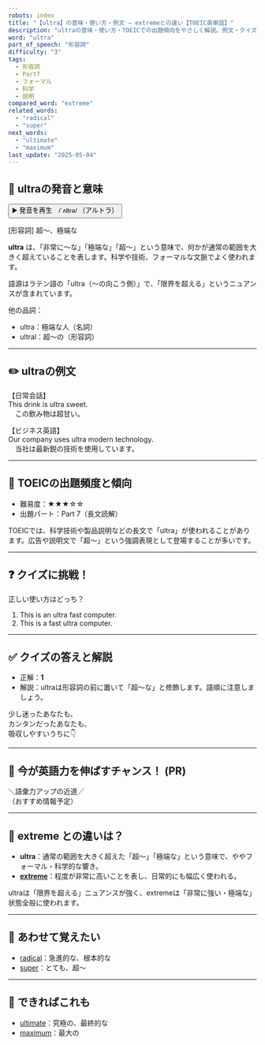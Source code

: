 ```yaml
---
robots: index
title: "【ultra】の意味・使い方・例文 ― extremeとの違い【TOEIC英単語】"
description: "ultraの意味・使い方・TOEICでの出題傾向をやさしく解説。例文・クイズ付きでextremeとの違いもわかりやすく学べます。"
word: "ultra"
part_of_speech: "形容詞"
difficulty: "3"
tags:
  - 形容詞
  - Part7
  - フォーマル
  - 科学
  - 説明
compared_word: "extreme"
related_words:
  - "radical"
  - "super"
next_words:
  - "ultimate"
  - "maximum"
last_update: "2025-05-04"
---
```


## 🔰 ultraの発音と意味

<button class="play-audio" onclick="playTTS('ultra')">
  <span class="play-audio-main">
    ▶️ 発音を再生　/ˈʌltrə/
  </span>
  <span class="play-audio-sub">
    （アルトラ）
  </span>
</button>

[形容詞] 超～、極端な

**ultra** は、「非常に～な」「極端な」「超～」という意味で、何かが通常の範囲を大きく超えていることを表します。科学や技術、フォーマルな文脈でよく使われます。

語源はラテン語の「ultra（～の向こう側）」で、「限界を超える」というニュアンスが含まれています。

他の品詞：  
- ultra：極端な人（名詞）
- ultral：超～の（形容詞）

---

## ✏️ ultraの例文

【日常会話】  
This drink is ultra sweet.  
　この飲み物は超甘い。

【ビジネス英語】  
Our company uses ultra modern technology.  
　当社は最新鋭の技術を使用しています。

---

## 🎯 TOEICの出題頻度と傾向

- 難易度：★★★☆☆
- 出題パート：Part 7（長文読解）

TOEICでは、科学技術や製品説明などの長文で「ultra」が使われることがあります。広告や説明文で「超～」という強調表現として登場することが多いです。

---

## ❓ クイズに挑戦！

正しい使い方はどっち？

1. This is an ultra fast computer.  
2. This is a fast ultra computer.

---

## ✅ クイズの答えと解説

- 正解：**1**
- 解説：ultraは形容詞の前に置いて「超～な」と修飾します。語順に注意しましょう。

少し迷ったあなたも、  
カンタンだったあなたも、  
吸収しやすいうちに👇️

---

## 🚀 今が英語力を伸ばすチャンス！ (PR)

<div class="info-center">
＼語彙力アップの近道／<br>  
（おすすめ情報予定）
</div>

---

## 🤔  extreme との違いは？

- **ultra**：通常の範囲を大きく超えた「超～」「極端な」という意味で、ややフォーマル・科学的な響き。
- **[extreme](/word/extreme)**：程度が非常に高いことを表し、日常的にも幅広く使われる。

ultraは「限界を超える」ニュアンスが強く、extremeは「非常に強い・極端な」状態全般に使われます。

---

## 🧩 あわせて覚えたい

- [radical](/word/radical)：急進的な、根本的な
- [super](/word/super)：とても、超～

---

## 📖 できればこれも

- [ultimate](/word/ultimate)：究極の、最終的な
- [maximum](/word/maximum)：最大の

<!-- cvid: aid41_bid48 -->
